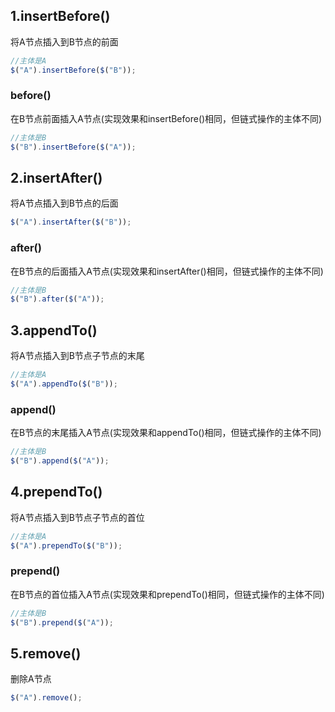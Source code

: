## 1.insertBefore()
将A节点插入到B节点的前面
```javascript
//主体是A
$("A").insertBefore($("B"));
```
### before()
在B节点前面插入A节点(实现效果和insertBefore()相同，但链式操作的主体不同)
```javascript
//主体是B
$("B").insertBefore($("A"));
```
## 2.insertAfter()
将A节点插入到B节点的后面
```javascript
$("A").insertAfter($("B"));
```
### after()
在B节点的后面插入A节点(实现效果和insertAfter()相同，但链式操作的主体不同)
```javascript
//主体是B
$("B").after($("A"));
```
## 3.appendTo()
将A节点插入到B节点子节点的末尾
```javascript
//主体是A
$("A").appendTo($("B"));
```
### append()
在B节点的末尾插入A节点(实现效果和appendTo()相同，但链式操作的主体不同)
```javascript
//主体是B
$("B").append($("A"));
```
## 4.prependTo()
将A节点插入到B节点子节点的首位
```javascript
//主体是A
$("A").prependTo($("B"));
```
### prepend()
在B节点的首位插入A节点(实现效果和prependTo()相同，但链式操作的主体不同)
```javascript
//主体是B
$("B").prepend($("A"));
```
## 5.remove()
删除A节点
```javascript
$("A").remove();
```